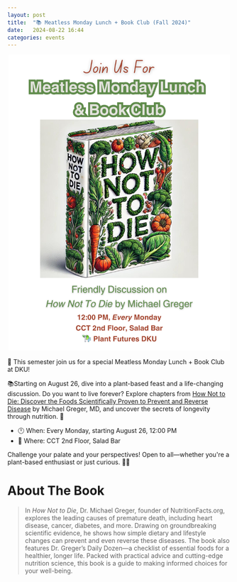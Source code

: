 ```yaml
---
layout: post
title:  "📚 Meatless Monday Lunch + Book Club (Fall 2024)"
date:   2024-08-22 16:44
categories: events
---
```


<center>
    <img src="/images/2024/how-not-to-die/meatless-monday-2024-fall-v2.png" width="500" alt="Poster of Meatless Monday" />
</center>

🌿 This semester join us for a special Meatless Monday Lunch + Book Club at DKU! 

📚Starting on August 26, dive into a plant-based feast and a life-changing discussion. Do
you want to live forever? Explore chapters from [How Not to Die: Discover the Foods
Scientifically Proven to Prevent and Reverse Disease](https://www.goodreads.com/book/show/25663961-how-not-to-die) by Michael Greger, MD, and
uncover the secrets of longevity through nutrition. 🥗

* 🕛 When: Every Monday, starting August 26, 12:00 PM
* 📍 Where: CCT 2nd Floor, Salad Bar

Challenge your palate and your perspectives! Open to all—whether you're a plant-based
enthusiast or just curious. 📖💚

# About The Book

> In *How Not to Die*, Dr. Michael Greger, founder of NutritionFacts.org, explores the
> leading causes of premature death, including heart disease, cancer, diabetes, and more.
> Drawing on groundbreaking scientific evidence, he shows how simple dietary and lifestyle
> changes can prevent and even reverse these diseases. The book also features Dr. Greger’s
> Daily Dozen—a checklist of essential foods for a healthier, longer life. Packed with
> practical advice and cutting-edge nutrition science, this book is a guide to making
> informed choices for your well-being.
